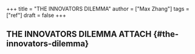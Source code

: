 +++
title = "THE INNOVATORS DILEMMA"
author = ["Max Zhang"]
tags = ["ref"]
draft = false
+++

## THE INNOVATORS DILEMMA <span class="tag"><span class="ATTACH">ATTACH</span></span> {#the-innovators-dilemma}
